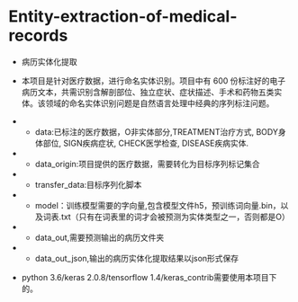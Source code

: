 # Entity-extraction-of-medical-records

- 病历实体化提取

- 本项目是针对医疗数据，进行命名实体识别。项目中有 600 份标注好的电子病历文本，共需识别含解剖部位、独立症状、症状描述、手术和药物五类实体。该领域的命名实体识别问题是自然语言处理中经典的序列标注问题。

- - data:已标注的医疗数据，O非实体部分,TREATMENT治疗方式, BODY身体部位, SIGN疾病症状, CHECK医学检查, DISEASE疾病实体.
- - data_origin:项目提供的医疗数据，需要转化为目标序列标记集合
- - transfer_data:目标序列化脚本
- - model：训练模型需要的字向量,包含模型文件h5，预训练词向量.bin，以及词表.txt（只有在词表里的词才会被预测为实体类型之一，否则都是O）
- - data_out,需要预测输出的病历文件夹
- - data_out_json,输出的病历实体化提取结果以json形式保存

- python 3.6/keras 2.0.8/tensorflow 1.4/keras_contrib需要使用本项目下的。